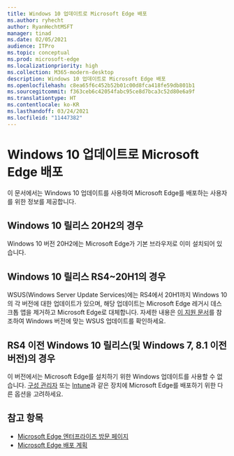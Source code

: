 ```yaml
---
title: Windows 10 업데이트로 Microsoft Edge 배포
ms.author: ryhecht
author: RyanHechtMSFT
manager: tinad
ms.date: 02/05/2021
audience: ITPro
ms.topic: conceptual
ms.prod: microsoft-edge
ms.localizationpriority: high
ms.collection: M365-modern-desktop
description: Windows 10 업데이트로 Microsoft Edge 배포
ms.openlocfilehash: c8ea65f6c452b52b01c00d8fca418fe59db801b1
ms.sourcegitcommit: f363ceb6c42054fabc95ce8d7bca3c52d80e6a9f
ms.translationtype: HT
ms.contentlocale: ko-KR
ms.lasthandoff: 03/24/2021
ms.locfileid: "11447382"
---
```

# <a name="deploy-microsoft-edge-with-windows-10-updates"></a>Windows 10 업데이트로 Microsoft Edge 배포

이 문서에서는 Windows 10 업데이트를 사용하여 Microsoft Edge를 배포하는 사용자를 위한 정보를 제공합니다.

## <a name="for-windows-10-release-20h2"></a>Windows 10 릴리스 20H2의 경우

Windows 10 버전 20H2에는 Microsoft Edge가 기본 브라우저로 이미 설치되어 있습니다.

## <a name="for-windows-10-releases-rs4-through-20h1"></a>Windows 10 릴리스 RS4~20H1의 경우

WSUS(Windows Server Update Services)에는 RS4에서 20H1까지 Windows 10의 각 버전에 대한 업데이트가 있으며, 해당 업데이트는 Microsoft Edge 레거시 데스크톱 앱을 제거하고 Microsoft Edge로 대체합니다. 자세한 내용은 [이 지원 문서](https://support.microsoft.com/topic/update-in-wsus-for-the-new-microsoft-edge-for-windows-10-version-1809-1903-1909-and-2004-october-29-2020-b4980418-4ec4-dee7-3b17-1c6499bd127c)를 참조하여 Windows 버전에 맞는 WSUS 업데이트를 확인하세요.

## <a name="for-windows-10-releases-prior-to-rs4-and-windows-7-81-and-earlier"></a>RS4 이전 Windows 10 릴리스(및 Windows 7, 8.1 이전 버전)의 경우

이 버전에서는 Microsoft Edge를 설치하기 위한 Windows 업데이트를 사용할 수 없습니다. [구성 관리자](/configmgr/apps/deploy-use/deploy-edge?bc=https%3a%2f%2fdocs.microsoft.com%2fDeployEdge%2fbreadcrumb%2ftoc.json&toc=https%3a%2f%2fdocs.microsoft.com%2fDeployEdge%2ftoc.json) 또는 [Intune](/intune/apps/apps-windows-edge/?bc=https%3a%2f%2fdocs.microsoft.com%2fDeployEdge%2fbreadcrumb%2ftoc.json&toc=https%3a%2f%2fdocs.microsoft.com%2fDeployEdge%2ftoc.json)과 같은 장치에 Microsoft Edge를 배포하기 위한 다른 옵션을 고려하세요.

## <a name="see-also"></a>참고 항목

- [Microsoft Edge 엔터프라이즈 방문 페이지](https://aka.ms/EdgeEnterprise)
- [Microsoft Edge 배포 계획](deploy-edge-plan-deployment.md)